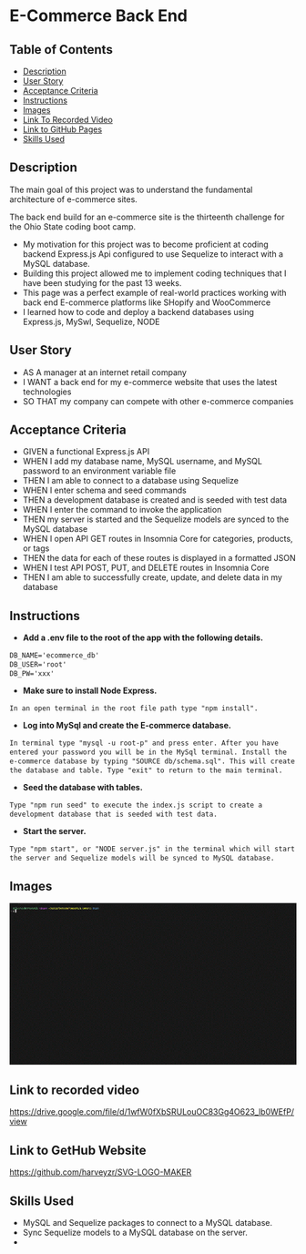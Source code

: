 # E-Commerce Back End

## Table of Contents

 - [Description](#description)
 - [User Story](#user-story)
 - [Acceptance Criteria](#acceptance-criteria)
 - [Instructions](#instructions)
 - [Images](#images)
 - [Link To Recorded Video](#link-to-recorded-video)
 - [Link to GitHub Pages ](#link-to-gethub-website)
 - [Skills Used](#skills-used)

 ## Description
 The main goal of this project was to understand the fundamental architecture of e-commerce sites.

 The back end build for an e-commerce site is the thirteenth challenge for the Ohio State coding boot camp.
-	My motivation for this project was to become proficient at coding backend Express.js Api configured to use Sequelize to interact with a MySQL database.
-	Building this project allowed me to implement coding techniques that I have been studying for the past 13 weeks. 
-	This page was a perfect example of real-world practices working with back end E-commerce platforms like SHopify and WooCommerce
-	I learned how to code and deploy a backend databases using Express.js, MySwl, Sequelize, NODE  

 ## User Story
- AS A manager at an internet retail company
- I WANT a back end for my e-commerce website that uses the latest technologies
- SO THAT my company can compete with other e-commerce companies


 
 ## Acceptance Criteria
- GIVEN a functional Express.js API
- WHEN I add my database name, MySQL username, and MySQL password to an environment variable file
- THEN I am able to connect to a database using Sequelize
- WHEN I enter schema and seed commands
- THEN a development database is created and is seeded with test data
- WHEN I enter the command to invoke the application
- THEN my server is started and the Sequelize models are synced to the MySQL database
- WHEN I open API GET routes in Insomnia Core for categories, products, or tags
- THEN the data for each of these routes is displayed in a formatted JSON
- WHEN I test API POST, PUT, and DELETE routes in Insomnia Core
- THEN I am able to successfully create, update, and delete data in my database

## Instructions 
- **Add a .env file to the root of the app with the following details.**
```text
DB_NAME='ecommerce_db'
DB_USER='root'
DB_PW='xxx'
```
- **Make sure to install Node Express.**
```text
In an open terminal in the root file path type "npm install".
```

- **Log into MySql and create the E-commerce database.** 
```text
In terminal type "mysql -u root-p" and press enter. After you have entered your password you will be in the MySql terminal. Install the e-commerce database by typing "SOURCE db/schema.sql". This will create the database and table. Type "exit" to return to the main terminal. 
```

- **Seed the database with tables.** 
```text
Type "npm run seed" to execute the index.js script to create a development database that is seeded with test data. 
```
- **Start the server.** 
```text
Type "npm start", or "NODE server.js" in the terminal which will start the server and Sequelize models will be synced to MySQL database.
```


 ## Images
![Website Preview](images/e-commerce%20install.gif)
 
 ## Link to recorded video
https://drive.google.com/file/d/1wfW0fXbSRULouOC83Gg4O623_lb0WEfP/view
 
## Link to GetHub Website
https://github.com/harveyzr/SVG-LOGO-MAKER


 ## Skills Used
- MySQL and Sequelize packages to connect to a MySQL database. 
- Sync Sequelize models to a MySQL database on the server.
- 

